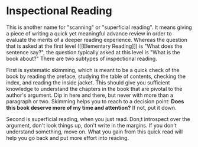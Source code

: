# Inspectional Reading

This is another name for "scanning" or "superficial reading". It means giving a piece of writing a quick  yet meaningful advance review in order to evaluate the merits of a deeper reading experience. Whereas the question that is asked at the first level ([[Elementary Reading]]) is "What does the sentence say?", the question typically asked at this level is "What is the book about?" 
There are two subtypes of inspectional reading.

First is systematic skimming, which is meant to be a quick check of the book by reading the preface, studying the table of contents, checking the index, and reading the inside jacket. This should give you sufficient knowledge to understand the chapters in the book that are pivotal to the author's argument. Dip in here and there, but never with more than a paragraph or two. Skimming helps you to reach to a decision point: **Does this book deserve more of my time and attention?** If not, put it down.

Second is superficial reading, when you just read. Don;t introspect over the argument, don't look things up, don't write in the margins. If you don't understand something, move on. What you gain from this quick read will help you go back and put more effort into reading.